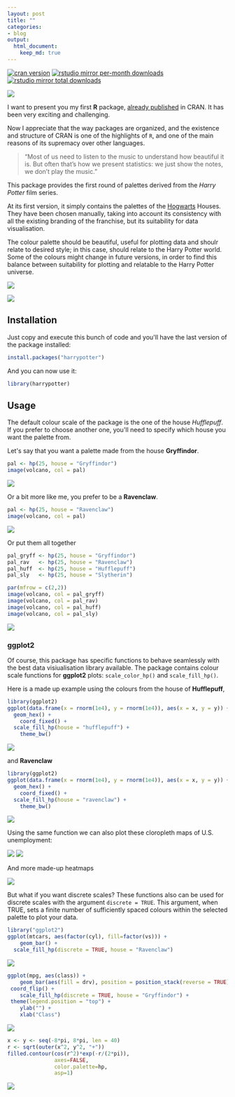 ```yaml
---
layout: post
title: ""
categories:
- blog
output:
  html_document: 
    keep_md: true
---
```


[![cran version](http://www.r-pkg.org/badges/version/harrypotter)](https://cran.r-project.org/package=harrypotter)
[![rstudio mirror per-month downloads](http://cranlogs.r-pkg.org/badges/harrypotter)](https://github.com/metacran/cranlogs.app)
[![rstudio mirror total downloads](http://cranlogs.r-pkg.org/badges/grand-total/harrypotter?color=yellowgreen)](https://github.com/metacran/cranlogs.app)


![](https://github.com/aljrico/aljrico.github.io/blog/master/_posts/images/9_34.png?raw=true)


I want to present you my first **R** package, [already published](https://cran.r-project.org/package=harrypotter) in CRAN. It has been very exciting and challenging.  

Now I appreciate that the way packages are organized, and the existence and structure of CRAN is one of the highlights of `R`, and one of the main reasons of its supremacy over other languages.


> “Most of us need to listen to the music to understand how beautiful it is. But often that’s how we present statistics: we just show the notes, we don’t play the music.” 

This package provides the first round of palettes derived from the *Harry Potter* film series.

At its first version, it simply contains the palettes of the [Hogwarts](https://en.wikipedia.org/wiki/Hogwarts) Houses. They have been chosen manually, taking into account its consistency with all the existing branding of the franchise, but its suitability for data visualisation. 

The colour palette should be beautiful, useful for plotting data and shoulr relate to desired style; in this case, should relate to the Harry Potter world. Some of the colours might change in future versions, in order to find this balance between suitability for plotting and relatable to the Harry Potter universe.

![](https://github.com/aljrico/aljrico.github.io/blog/master/_posts/images/hogwarts-houses.png?raw=true)

![](https://github.com/aljrico/aljrico.github.io/blog/master/_posts/images/show_scales2-1.png?raw=true)




Installation
-------------

Just copy and execute this bunch of code and you'll have the last version of the package installed:


```r
install.packages("harrypotter")
```

And you can now use it:


```r
library(harrypotter)
```

Usage
-----

The default colour scale of the package is the one of the house *Hufflepuff*. If you prefer to choose another one, you'll need to specify which house you want the palette from.

Let's say that you want a palette made from the house **Gryffindor**.


```r
pal <- hp(25, house = "Gryffindor")
image(volcano, col = pal)
```

![](first_r_package_files/figure-html/unnamed-chunk-3-1.png)<!-- -->

Or a bit more like me, you prefer to be a **Ravenclaw**.


```r
pal <- hp(25, house = "Ravenclaw")
image(volcano, col = pal)
```

![](first_r_package_files/figure-html/unnamed-chunk-4-1.png)<!-- -->

Or put them all together


```r
pal_gryff <- hp(25, house = "Gryffindor")
pal_rav   <- hp(25, house = "Ravenclaw")
pal_huff  <- hp(25, house = "Hufflepuff")
pal_sly   <- hp(25, house = "Slytherin")

par(mfrow = c(2,2))
image(volcano, col = pal_gryff)
image(volcano, col = pal_rav)
image(volcano, col = pal_huff)
image(volcano, col = pal_sly)
```

![](first_r_package_files/figure-html/unnamed-chunk-5-1.png)<!-- -->

### ggplot2

Of course, this package has specific functions to behave seamlessly with the best data visiualisation library available. 
The package contains colour scale functions for **ggplot2** plots: `scale_color_hp()` and `scale_fill_hp()`.


Here is a made up example using the colours from the house of **Hufflepuff**,


```r
library(ggplot2)
ggplot(data.frame(x = rnorm(1e4), y = rnorm(1e4)), aes(x = x, y = y)) +
  geom_hex() + 
	coord_fixed() +
  scale_fill_hp(house = "hufflepuff") + 
	theme_bw()
```

![](first_r_package_files/figure-html/unnamed-chunk-6-1.png)<!-- -->

and **Ravenclaw**


```r
library(ggplot2)
ggplot(data.frame(x = rnorm(1e4), y = rnorm(1e4)), aes(x = x, y = y)) +
  geom_hex() + 
	coord_fixed() +
  scale_fill_hp(house = "ravenclaw") + 
	theme_bw()
```

![](first_r_package_files/figure-html/unnamed-chunk-7-1.png)<!-- -->

Using the same function we can also plot these cloropleth maps of U.S. unemployment:

![](https://github.com/aljrico/aljrico.github.io/blog/master/_posts/images/ggplot2-1.png?raw=true)
![](https://github.com/aljrico/aljrico.github.io/blog/master/_posts/images/ggplot2-2.png?raw=true)

And more made-up heatmaps

![](first_r_package_files/figure-html/unnamed-chunk-8-1.png)<!-- -->


But what if you want discrete scales? These functions also can be used for discrete scales with the argument `discrete = TRUE`. This argument, when TRUE, sets a finite number of sufficiently spaced colours within the selected palette to plot your data.


```r
library("ggplot2")
ggplot(mtcars, aes(factor(cyl), fill=factor(vs))) +  
	geom_bar() +
  scale_fill_hp(discrete = TRUE, house = "Ravenclaw")
```

![](first_r_package_files/figure-html/unnamed-chunk-9-1.png)<!-- -->


```r
ggplot(mpg, aes(class)) +
	geom_bar(aes(fill = drv), position = position_stack(reverse = TRUE)) +
 coord_flip() +
	scale_fill_hp(discrete = TRUE, house = "Gryffindor") +
 theme(legend.position = "top") +
	ylab("") +
	xlab("Class")
```

![](first_r_package_files/figure-html/unnamed-chunk-10-1.png)<!-- -->




```r
x <- y <- seq(-8*pi, 8*pi, len = 40)
r <- sqrt(outer(x^2, y^2, "+"))
filled.contour(cos(r^2)*exp(-r/(2*pi)), 
               axes=FALSE,
               color.palette=hp,
               asp=1)
```

![](first_r_package_files/figure-html/unnamed-chunk-11-1.png)<!-- -->

